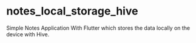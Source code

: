 # notes_local_storage_hive

Simple Notes Application With Flutter which stores the data locally on the device with Hive.
